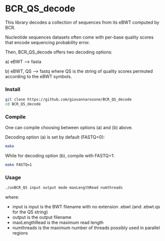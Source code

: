 # BCR_QS_decode
This library decodes a collection of sequences from its eBWT computed by BCR. 

Nucleotide sequences datasets often come with per-base quality scores that encode sequencing probability error.

Then, BCR_QS_decode offers two decoding options:

a) eBWT --> fasta

b) eBWT, QS --> fastq
where QS is the string of quality scores permuted according to the eBWT symbols.

### Install

```sh
git clone https://github.com/giovannarosone/BCR_QS_decode
cd BCR_QS_decode
```

### Compile
One can compile choosing between options (a) and (b) above. 

Decoding option (a) is set by default (FASTQ=0):

```sh
make
```

While for decoding option (b), compile with FASTQ=1:

```sh
make FASTQ=1
```
### Usage

```sh
./unBCR_QS input output mode maxLengthRead numthreads
```
where:
- input is  input is the BWT filename with no extension .ebwt (and .ebwt.qs for the QS string)
- output is the output filename
- maxLengthRead is the maximum read length
- numthreads is the maximum number of threads possibly used in parallel regions
